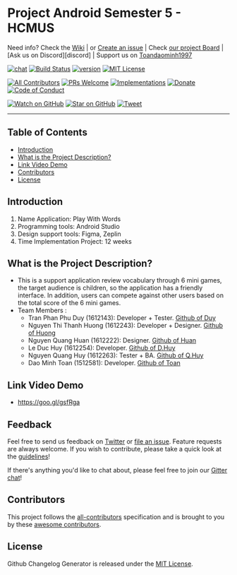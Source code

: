 # Project Android Semester 5 - HCMUS
Need info? Check the [Wiki](https://github.com/ThanhHuong98/PlayWithWord/wiki)
 | or [Create an issue](https://github.com/ThanhHuong98/PlayWithWord/issues/new)
 | Check [our project Board](https://github.com/ThanhHuong98/PlayWithWord/projects)
 | [Ask us on Discord][discord] | Support us on [Toandaominh1997](https://github.com/ThanhHuong98)

[![chat][chat-badge]][chat]
[![Build Status][build-badge]][build]
[![version][version-badge]][package]
[![MIT License][license-badge]][LICENSE]

[![All Contributors](https://img.shields.io/badge/all_contributors-18-orange.svg?style=flat-square)](#contributors)
[![PRs Welcome][prs-badge]][prs]
[![Implementations][implementations-badge]][implementations]
[![Donate][donate-badge]][donate]
[![Code of Conduct][coc-badge]][coc]

[![Watch on GitHub][github-watch-badge]][github-watch]
[![Star on GitHub][github-star-badge]][github-star]
[![Tweet][twitter-badge]][twitter]


---

## Table of Contents

- [Introduction](#introduction)
- [What is the Project Description?](#what-is-the-project-description)
- [Link Video Demo](#link-video-demo)
- [Contributors](#contributors)
- [License](#license)



## Introduction
1. Name Application: Play With Words
2. Programming tools: Android Studio
3. Design support tools: Figma, Zeplin
4. Time Implementation Project: 12 weeks
## What is the Project Description?
* This is a support application review vocabulary through 6 mini games, the target audience is children, so the application has a friendly interface. In addition, users can compete against other users based on the total score of the 6 mini games.
* Team Members :
  * Tran Phan Phu Duy (1612143): Developer + Tester. [Github of Duy](https://github.com/TPPDuy)
  * Nguyen Thi Thanh Huong (1612243): Developer  + Designer. [Github of Huong](https://github.com/ThanhHuong98)
  * Nguyen Quang Huan (1612222): Designer. [Github of Huan](https://github.com)
  * Le Duc Huy (1612254): Developer. [Github of D.Huy](https://github.com/HuyLeUS)
  * Nguyen Quang Huy (1612263): Tester + BA. [Github of Q.Huy](https://github.com/Huynguyen23)
  * Dao Minh Toan (1512581): Developer. [Github of Toan](https://github.com/toandaominh1997)
## Link Video Demo
* https://goo.gl/gsfRga

## Feedback

Feel free to send us feedback on [Twitter](https://twitter.com/gitpointapp) or [file an issue](https://github.com/gitpoint/git-point/issues/new). Feature requests are always welcome. If you wish to contribute, please take a quick look at the [guidelines](./CONTRIBUTING.md)!

If there's anything you'd like to chat about, please feel free to join our [Gitter chat](https://gitter.im/git-point)!

## Contributors

This project follows the [all-contributors](https://github.com/ThanhHuong98) specification and is brought to you by these [awesome contributors](./CONTRIBUTORS.md).

## License

Github Changelog Generator is released under the [MIT License](http://www.opensource.org/licenses/MIT).


[chat-badge]: https://img.shields.io/badge/chat-on%20gitter-46BC99.svg?style=flat-square
[chat]: https://gitter.im/kentcdodds/all-contributors?utm_source=badge&utm_medium=badge&utm_campaign=pr-badge&utm_content=badge
[build-badge]: https://img.shields.io/travis/kentcdodds/all-contributors.svg?style=flat-square
[build]: https://travis-ci.org/kentcdodds/all-contributors
[version-badge]: https://img.shields.io/npm/v/all-contributors.svg?style=flat-square
[package]: https://www.npmjs.com/package/all-contributors
[license-badge]: https://img.shields.io/npm/l/all-contributors.svg?style=flat-square
[license]: https://github.com/kentcdodds/all-contributors/blob/master/LICENSE
[prs-badge]: https://img.shields.io/badge/PRs-welcome-brightgreen.svg?style=flat-square
[prs]: http://makeapullrequest.com
[donate-badge]: https://img.shields.io/badge/$-support-green.svg?style=flat-square
[donate]: https://kcd.im/donate
[coc-badge]: https://img.shields.io/badge/code%20of-conduct-ff69b4.svg?style=flat-square
[coc]: https://github.com/kentcdodds/all-contributors/blob/master/other/CODE_OF_CONDUCT.md
[implementations-badge]: https://img.shields.io/badge/%F0%9F%92%A1-implementations-8C8E93.svg?style=flat-square
[implementations]: https://github.com/kentcdodds/all-contributors/blob/master/other/IMPLEMENTATIONS.md
[github-watch-badge]: https://img.shields.io/github/watchers/ThanhHuong98/PlayWithWord.svg?style=social
[github-watch]: https://github.com/ThanhHuong98/PlayWithWord/watchers
[github-star-badge]: https://img.shields.io/github/stars/ThanhHuong98/PlayWithWord.svg?style=social
[github-star]: https://github.com/ThanhHuong98/PlayWithWord/stargazers
[twitter]: https://twitter.com/intent/tweet?text=Check%20out%20all-contributors!%20%E2%9C%A8%20Recognize%20all%20contributors,%20not%20just%20the%20ones%20who%20commit%20code%20%E2%9C%A8%20https://github.com/toandaominh1997/Kaggle%20%F0%9F%A4%97
[twitter-badge]: https://img.shields.io/twitter/url/https/github.com/kentcdodds/all-contributors.svg?style=social
[emojis]: https://github.com/ThanhHuong98/PlayWithWord/#emoji-key
[all-contributors]: https://github.com/ThanhHuong98/PlayWithWord/
